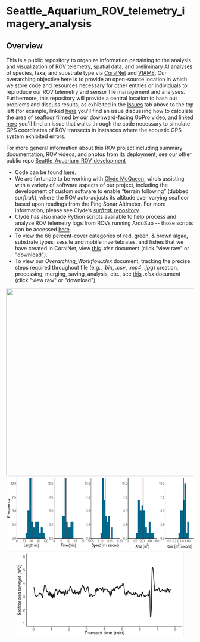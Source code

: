 # Seattle_Aquarium_ROV_telemetry_imagery_analysis

## Overview

This is a public repository to organize information pertaining to the analysis and visualization of ROV telemetry, spatial data, and preliminary AI analyses of species, taxa, and substrate type via [CoralNet](https://coralnet.ucsd.edu/) and [VIAME](https://www.viametoolkit.org/wp-content/uploads/2020/09/VIAME-AI-Workshop-Aug2020.pdf). Our overarching objective here is to provide an open-source location in which we store code and resources necessary for other entities or individuals to reproduce our ROV telemetry and sensor file management and analyses. Furthermore, this repository will provide a central location to hash out problems and discuss results, as exhibited in the [Issues](https://github.com/zhrandell/Seattle_Aquarium_ROV_telemetry_imagery_analysis/issues?q=is%3Aissue+is%3Aclosed) tab above to the top left (for example, linked [here](https://github.com/zhrandell/Seattle_Aquarium_ROV_telemetry_imagery_analysis/issues/9) you'll find an issue discussing how to calculate the area of seafloor filmed by our downward-facing GoPro video, and linked [here](https://github.com/zhrandell/Seattle_Aquarium_ROV_telemetry_imagery_analysis/issues/8) you'll find an issue that walks through the code necessary to simulate GPS coordinates of ROV transects in instances where the acoustic GPS system exhibited errors.   

For more general information about this ROV project including summary documentation, ROV videos, and photos from its deployment, see our other public repo [Seattle_Aquarium_ROV_development](https://github.com/zhrandell/Seattle_Aquarium_ROV_development)

* Code can be found [here](https://github.com/zhrandell/Seattle_Aquarium_ROV_telemetry_imagery_analysis/tree/main/code).
* We are fortunate to be working with [Clyde McQueen](https://github.com/clydemcqueen), who’s assisting with a variety of software aspects of our project, including the development of custom software to enable “terrain following” (dubbed _surftrak_), where the ROV auto-adjusts its altitude over varying seafloor based upon readings from the Ping Sonar Altimeter. For more information, please see Clyde’s [_surftrak_ repository](https://github.com/clydemcqueen/ardusub_surftrak). 
* Clyde has also made Python scripts available to help process and analyze ROV telemetry logs from ROVs running ArduSub -- those scripts can be accessed [here](https://github.com/clydemcqueen/ardusub_log_tools).   
* To view the 66 percent-cover categories of red, green, & brown algae, substrate types, sessile and mobile invertebrates, and fishes that we have created in CoralNet, view [this](https://github.com/zhrandell/Seattle_Aquarium_ROV_telemetry_imagery_analysis/blob/main/documents/CoralNet_Classifications.xlsx) *.xlsx* document (click "view raw" or "download").
* To view our *Overarching_Workflow.xlsx* document, tracking the precise steps required throughout file (e.g., *.bin*, *.csv*, *.mp4*, *.jpg*) creation, processing, merging, saving, analysis, etc., see [this](https://github.com/zhrandell/Seattle_Aquarium_ROV_telemetry_imagery_analysis/blob/main/documents/Overarching_Workflow.xlsx) *.xlsx* document (click "view raw" or "download"). 

<p align="center">
  <img src="figures/CentennialPark.png" width="600", height="500"/>
  <img src="figures/survey_params.png" width="600", height="200" /> 
  <img src="figures/area_T4.png" width="450", height="225" /> 
</p>




